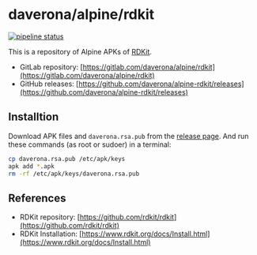 # daverona/alpine/rdkit

[![pipeline status](https://gitlab.com/daverona/alpine/rdkit/badges/master/pipeline.svg)](https://gitlab.com/daverona/alpine/rdkit/-/commits/master)

This is a repository of Alpine APKs of [RDKit](https://www.rdkit.org/).

* GitLab repository: [https://gitlab.com/daverona/alpine/rdkit](https://gitlab.com/daverona/alpine/rdkit)
* GitHub releases: [https://github.com/daverona/alpine-rdkit/releases](https://github.com/daverona/alpine-rdkit/releases)

## Installtion

Download APK files and `daverona.rsa.pub` from the [release page](https://github.com/daverona/alpine-rdkit/releases).
And run these commands (as root or sudoer) in a terminal:

```bash
cp daverona.rsa.pub /etc/apk/keys
apk add *.apk
rm -rf /etc/apk/keys/daverona.rsa.pub
```

## References

* RDKit repository: [https://github.com/rdkit/rdkit](https://github.com/rdkit/rdkit)
* RDKit Installation: [https://www.rdkit.org/docs/Install.html](https://www.rdkit.org/docs/Install.html)
